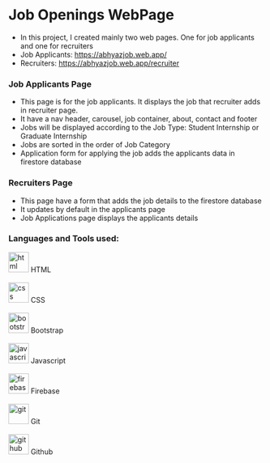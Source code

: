 # Job Openings WebPage

- In this project, I created mainly two web pages. One for job applicants and one for recruiters
- Job Applicants: https://abhyazjob.web.app/
- Recruiters: https://abhyazjob.web.app/recruiter

### Job Applicants Page

- This page is for the job applicants. It displays the job that recruiter adds in recruiter page.
- It have a nav header, carousel, job container, about, contact and footer
- Jobs will be displayed according to the Job Type: Student Internship or Graduate Internship
- Jobs are sorted in the order of Job Category
- Application form for applying the job adds the applicants data in firestore database

### Recruiters Page

- This page have a form that adds the job details to the firestore database
- It updates by default in the applicants page
- Job Applications page displays the applicants details

### Languages and Tools used:

<img src="https://www.vectorlogo.zone/logos/w3_html5/w3_html5-icon.svg" alt="html" height="40"/> HTML
<br><br>
<img src="https://www.vectorlogo.zone/logos/w3_css/w3_css-icon.svg" alt="css" height="40"/> CSS
<br><br>
<img src="https://upload.vectorlogo.zone/logos/getbootstrap/images/987f8f6c-263a-47b1-a85d-853cfca215d9.svg" alt="bootstrap" height="40"/> Bootstrap
<br><br>
<img src="https://upload.vectorlogo.zone/logos/javascript/images/239ec8a4-163e-4792-83b6-3f6d96911757.svg" alt="javascript" height="40"/> Javascript
<br><br>
<img src="https://www.vectorlogo.zone/logos/firebase/firebase-icon.svg" alt="firebase" height="40"/> Firebase
<br><br>
<img src="https://www.vectorlogo.zone/logos/git-scm/git-scm-icon.svg" alt="git" height="40"/> Git
<br><br>
<img src="https://www.vectorlogo.zone/logos/github/github-tile.svg" alt="github" height="40"/> Github
<br><br>
